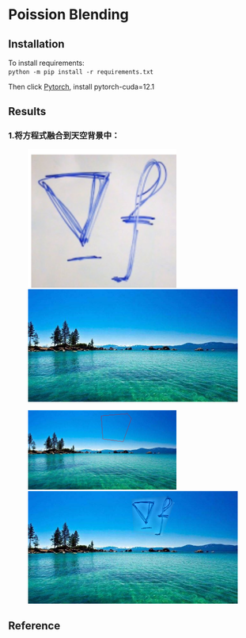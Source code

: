 # Poission Blending

## Installation
To install requirements:  
`python -m pip install -r requirements.txt`

Then click [Pytorch](https://pytorch.org), install pytorch-cuda=12.1

## Results

### 1.将方程式融合到天空背景中：
<figure class = "half">
<img src="./assets/sea_src.png" width="300"><img src="./assets/sea_tar.jpg" width="600">
</figure>

<figure class = "half">
<img src="./assets/sea_poly.png" width="300"><img src="./assets/sea_blend.png" width="600">
</figure>

## Reference

